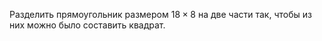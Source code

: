 Разделить прямоугольник размером $18\times 8$ на две части так, чтобы из них можно было составить квадрат.